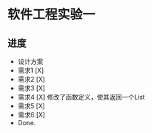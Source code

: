 # 软件工程实验一

## 进度

 - 设计方案
 - 需求1 [X]
 - 需求2 [X] 
 - 需求3 [X] 
 - 需求4 [X] 修改了函数定义，使其返回一个List
 - 需求5 [X]
 - 需求6 [X]
 - Done.
 


